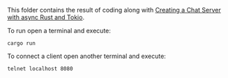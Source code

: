 This folder contains the result of coding along with [Creating a Chat Server with async Rust and Tokio](https://www.youtube.com/watch?v=Iapc-qGTEBQ).

To run open a terminal and execute:
```
cargo run
```

To connect a client open another terminal and execute:
```
telnet localhost 8080
```